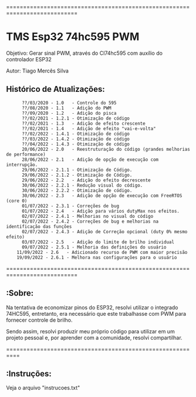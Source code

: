 ===========================================================================

# TMS Esp32 74hc595 PWM
 
   Objetivo: Gerar sinal PWM, através do CI74hc595 com auxílio do controlador ESP32
 
   Autor: Tiago Mercês Silva
 
  ## Histórico de Atualizações:
  
          ??/03/2020 - 1.0   - Controle do 595
          ??/08/2020 - 1.1   - Adição do PWM
          ??/09/2020 - 1.2   - Adição do pisca
          ??/02/2021 - 1.2.1 - Otimização de código
          ??/02/2021 - 1.3   - Adição de efeito crescente
          ??/02/2021 - 1.4   - Adição de efeito "vai-e-volta"
          ??/02/2022 - 1.4.1 - Otimização de código
          ??/03/2022 - 1.4.2 - Otimização de código
          ??/04/2022 - 1.4.3 - Otimização de código
          20/06/2022 - 2.0   - Reestruturação do código (grandes melhorias de performance)
          28/06/2022 - 2.1   - Adição de opção de execução com interrupção.
          29/06/2022 - 2.1.1 - Otimização de Código.
          29/06/2022 - 2.1.2 - Otimização de Código.
          29/06/2022 - 2.2   - Adição do efeito decrescente
          30/06/2022 - 2.2.1 - Redução visual do código.
          30/06/2022 - 2.2.2 - Otimização de código.
          30/06/2022 - 2.3   - Adição de opção de execução com FreeRTOS (core 0)
          01/07/2022 - 2.3.1 - Correções de bug
          01/07/2022 - 2.4   - Adição para vários dutyMax nos efeitos.
          02/07/2022 - 2.4.1 - Melhorias no visual do código
          02/07/2022 - 2.4.2 - Correções de bug e melhorias na identificação das funções
          02/07/2022 - 2.4.3 - Adição de Correção opcional (duty 0% mesmo efeito)
          03/07/2022 - 2.5   - Adição do limite de brilho individual
          09/07/2022 - 2.5.1 - Melhoria das definições do usuário
       	11/09/2022 - 2.6   - Adicionado recurso de PWM com maior precisão
 		19/09/2022 - 2.6.1 - Melhora nas configurações para o usuário
          
===========================================================================

## :Sobre:

Na tentativa de economizar pinos do ESP32, resolvi utilizar o integrado 74HC595, entretanto, era necessário que este trabalhasse com PWM para fornecer controle de brilho.

Sendo assim, resolvi produzir meu próprio código para utilizar em um projeto pessoal e, por aprender com a comunidade, resolvi compartilhar.



==========================================================

## :Instruções:

Veja o arquivo "instrucoes.txt"




